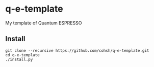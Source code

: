 # q-e-template
My template of Quantum ESPRESSO

## Install
```Shell
git clone --recursive https://github.com/cohsh/q-e-template.git
cd q-e-template
./install.py
```
